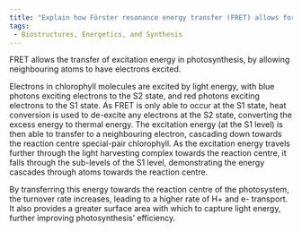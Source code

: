 ```yaml
---
title: "Explain how Förster resonance energy transfer (FRET) allows for the transfer of energy in photosynthesis."
tags:
 - Biostructures, Energetics, and Synthesis
---
```

FRET allows the transfer of excitation energy in photosynthesis, by allowing neighbouring atoms to have electrons excited.

Electrons in chlorophyll molecules are excited by light energy, with blue photons exciting electrons to the S2 state, and red photons exciting electrons to the S1 state. As FRET is only able to occur at the S1 state, heat conversion is used to de-excite any electrons at the S2 state, converting the excess energy to thermal energy.
The excitation energy (at the S1 level) is then able to transfer to a neighbouring electron, cascading down towards the reaction centre special-pair chlorophyll. 
As the excitation energy travels further through the light harvesting complex towards the reaction centre, it falls through the sub-levels of the S1 level, demonstrating the energy cascades through atoms towards the reaction centre. 

By transferring this energy towards the reaction centre of the photosystem, the turnover rate increases, leading to a higher rate of H+ and e- transport. It also provides a greater surface area with which to capture light energy, further improving photosynthesis’ efficiency.
